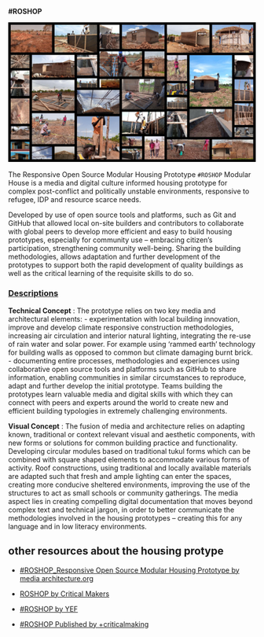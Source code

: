 <b>#ROSHOP</b>

![](images/gallery.jpg)


The Responsive Open Source Modular Housing Prototype `#ROSHOP` Modular House is a media and digital culture informed housing prototype for complex post-conflict and politically unstable environments, responsive to refugee, IDP and resource scarce needs.

Developed by use of open source tools and platforms, such as Git and GitHub that allowed local on-site builders and contributors to collaborate with global peers to develop more efficient and easy to build housing prototypes, especially for community use – embracing citizen’s participation, strengthening community well-being. Sharing the building methodologies, allows adaptation and further development of the prototypes to support both the rapid development of quality buildings as well as the critical learning of the requisite skills to do so.

### <u>**Descriptions**</u>

**Technical Concept** : The prototype relies on two key media and architectural elements: - experimentation with local building innovation, improve and develop climate responsive construction methodologies, increasing air circulation and interior natural lighting, integrating the re-use of rain water and solar power. For example using ‘rammed earth’ technology for building walls as opposed to common but climate damaging burnt brick. - documenting entire processes, methodologies and experiences using collaborative open source tools and platforms such as GitHub to share information, enabling communities in similar circumstances to reproduce, adapt and further develop the initial prototype. Teams building the prototypes learn valuable media and digital skills with which they can connect with peers and experts around the world to create new and efficient building typologies in extremely challenging environments.

**Visual Concept** : The fusion of media and architecture relies on adapting known, traditional or context relevant visual and aesthetic components, with new forms or solutions for common building practice and functionality. Developing circular modules based on traditional tukul forms which can be combined with square shaped elements to accommodate various forms of activity. Roof constructions, using traditional and locally available materials are adapted such that fresh and ample lighting can enter the spaces, creating more conducive sheltered environments, improving the use of the structures to act as small schools or community gatherings. The media aspect lies in creating compelling digital documentation that moves beyond complex text and technical jargon, in order to better communicate the methodologies involved in the housing prototypes – creating this for any language and in low literacy environments.



## other resources about the housing protype
- [#ROSHOP_Responsive Open Source Modular Housing Prototype by media architecture.org](https://demos.mediaarchitecture.org/mab/project/53)

- [ROSHOP by Critical Makers](https://wikifactory.com/+criticalmaking/roshop)

- [#ROSHOP by YEF](https://yef-uganda.org/pagirinya-satellite-project/)

- [#ROSHOP Published by +criticalmaking](https://wikifactory.com/+criticalmaking/stories/roshop)
